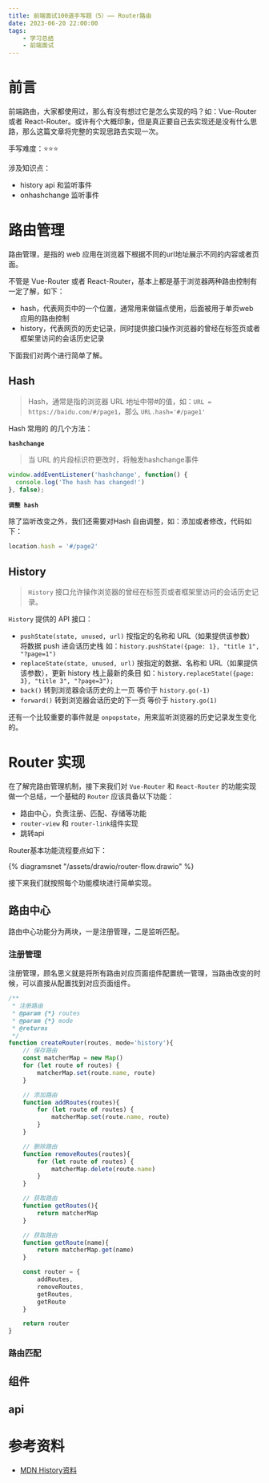 ```yaml
---
title: 前端面试100道手写题（5）—— Router路由
date: 2023-06-20 22:00:00
tags:
    - 学习总结
    - 前端面试
---
```


# 前言

前端路由，大家都使用过，那么有没有想过它是怎么实现的吗？如：Vue-Router 或者 React-Router。或许有个大概印象，但是真正要自己去实现还是没有什么思路，那么这篇文章将完整的实现思路去实现一次。

手写难度：⭐️⭐️⭐️

涉及知识点：

- history api 和监听事件
- onhashchange 监听事件

<!-- more -->

# 路由管理

路由管理，是指的 web 应用在浏览器下根据不同的url地址展示不同的内容或者页面。

不管是 Vue-Router 或者  React-Router，基本上都是基于浏览器两种路由控制有一定了解，如下：

- hash，代表网页中的一个位置，通常用来做锚点使用，后面被用于单页web 应用的路由控制
- history，代表网页的历史记录，同时提供接口操作浏览器的曾经在标签页或者框架里访问的会话历史记录

下面我们对两个进行简单了解。

## Hash

> Hash，通常是指的浏览器 URL 地址中带#的值，如：`URL = https://baidu.com/#/page1`，那么 `URL.hash='#/page1'`

Hash 常用的 的几个方法：

**`hashchange`**

> 当 URL 的片段标识符更改时，将触发hashchange事件

```js
window.addEventListener('hashchange', function() {
  console.log('The hash has changed!')
}, false);
```

**`调整 hash`**

除了监听改变之外，我们还需要对Hash 自由调整，如：添加或者修改，代码如下：

```js
location.hash = '#/page2'
```

## History

> `History` 接口允许操作浏览器的曾经在标签页或者框架里访问的会话历史记录。

`History` 提供的 API 接口：

- `pushState(state, unused, url)`  按指定的名称和 URL（如果提供该参数）将数据 push 进会话历史栈  如：`history.pushState({page: 1}, "title 1", "?page=1")`
- `replaceState(state, unused, url)`  按指定的数据、名称和 URL（如果提供该参数），更新 history 栈上最新的条目 如：`history.replaceState({page: 3}, "title 3", "?page=3");`
- `back()` 转到浏览器会话历史的上一页 等价于 `history.go(-1)`
- `forward()` 转到浏览器会话历史的下一页 等价于 `history.go(1)`

还有一个比较重要的事件就是 `onpopstate`，用来监听浏览器的历史记录发生变化的。

# Router 实现

在了解完路由管理机制，接下来我们对  `Vue-Router`  和  `React-Router` 的功能实现做一个总结，一个基础的 `Router` 应该具备以下功能：

- 路由中心，负责注册、匹配、存储等功能
- `router-view` 和 `router-link`组件实现
- 跳转api

Router基本功能流程要点如下：

{% diagramsnet "/assets/drawio/router-flow.drawio" %}


接下来我们就按照每个功能模块进行简单实现。

## 路由中心
路由中心功能分为两块，一是注册管理，二是监听匹配。

### 注册管理
注册管理，顾名思义就是将所有路由对应页面组件配置统一管理，当路由改变的时候，可以直接从配置找到对应页面组件。

```js
/**
 * 注册路由
 * @param {*} routes 
 * @param {*} mode 
 * @returns 
 */
function createRouter(routes, mode='history'){
    // 保存路由
    const matcherMap = new Map()
    for (let route of routes) {
        matcherMap.set(route.name, route)
    }

    // 添加路由
    function addRoutes(routes){
        for (let route of routes) {
            matcherMap.set(route.name, route)
        }
    }

    // 删除路由
    function removeRoutes(routes){
        for (let route of routes) {
            matcherMap.delete(route.name)
        }
    }

    // 获取路由
    function getRoutes(){
        return matcherMap
    }

    // 获取路由
    function getRoute(name){
        return matcherMap.get(name)
    }

    const router = {
        addRoutes,
        removeRoutes,
        getRoutes,
        getRoute
    }

    return router
}

```

### 路由匹配


## 组件

## api

# 参考资料

- [MDN History资料](https://developer.mozilla.org/zh-CN/docs/Web/API/History)